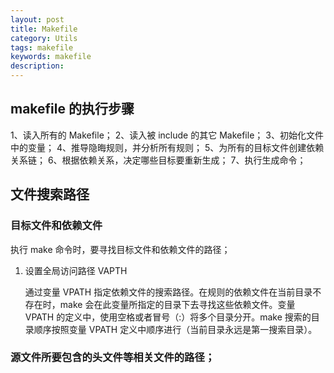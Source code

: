 ```yaml
---
layout: post
title: Makefile
category: Utils
tags: makefile
keywords: makefile
description:
---
```


## makefile 的执行步骤

1、读入所有的 Makefile；
2、读入被 include 的其它 Makefile；
3、初始化文件中的变量；
4、推导隐晦规则，并分析所有规则；
5、为所有的目标文件创建依赖关系链；
6、根据依赖关系，决定哪些目标要重新生成；
7、执行生成命令；

## 文件搜索路径

### 目标文件和依赖文件

执行 make 命令时，要寻找目标文件和依赖文件的路径；

1. 设置全局访问路径 VAPTH

    通过变量 VPATH 指定依赖文件的搜索路径。在规则的依赖文件在当前目录不存在时，make 会在此变量所指定的目录下去寻找这些依赖文件。变量 VPATH 的定义中，使用空格或者冒号（:）将多个目录分开。make 搜索的目录顺序按照变量 VPATH 定义中顺序进行（当前目录永远是第一搜索目录）。


### 源文件所要包含的头文件等相关文件的路径；

